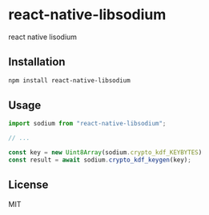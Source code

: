 # react-native-libsodium

react native lisodium

## Installation

```sh
npm install react-native-libsodium
```

## Usage

```js
import sodium from "react-native-libsodium";

// ...

const key = new Uint8Array(sodium.crypto_kdf_KEYBYTES)
const result = await sodium.crypto_kdf_keygen(key);
```

## License

MIT
